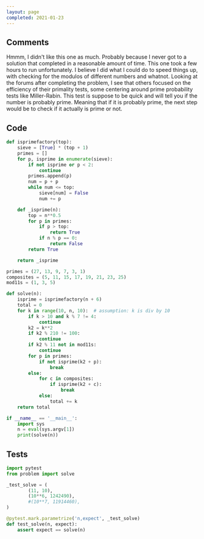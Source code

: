 ```yaml
---
layout: page
completed: 2021-01-23
---
```


## Comments

Hmmm, I didn't like this one as much.  Probably because I never got to a
solution that completed in a reasonable amount of time.  This one took a few
hours to run unfortunately.  I believe I did what I could do to speed things
up, with checking for the modulos of different numbers and whatnot.  Looking at
the forums after completing the problem, I see that others focused on the
efficiency of their primality tests, some centering around prime probability
tests like Miller-Rabin.  This test is suppose to be quick and will tell you if
the number is probably prime.  Meaning that if it is probably prime, the next
step would be to check if it actually is prime or not.

## Code

```python
def isprimefactory(top):
    sieve = [True] * (top + 1)
    primes = []
    for p, isprime in enumerate(sieve):
        if not isprime or p < 2:
            continue
        primes.append(p)
        num = p + p
        while num <= top:
            sieve[num] = False
            num += p

    def _isprime(n):
        top = n**0.5
        for p in primes:
            if p > top:
                return True
            if n % p == 0:
                return False
        return True

    return _isprime

primes = (27, 13, 9, 7, 3, 1)
composites = (5, 11, 15, 17, 19, 21, 23, 25)
mod11s = (1, 3, 5)

def solve(n):
    isprime = isprimefactory(n + 6)
    total = 0
    for k in range(10, n, 10):  # assumption: k is div by 10
        if k > 10 and k % 7 != 4:
            continue
        k2 = k**2
        if k2 % 210 != 100:
            continue
        if k2 % 11 not in mod11s:
            continue
        for p in primes:
            if not isprime(k2 + p):
                break
        else:
            for c in composites:
                if isprime(k2 + c):
                    break
            else:
                total += k
    return total

if __name__ == '__main__':
    import sys
    n = eval(sys.argv[1])
    print(solve(n))
```

## Tests

```python
import pytest
from problem import solve

_test_solve = (
        (11, 10),
        (10**6, 1242490),
        #(10**7, 11914460),
)

@pytest.mark.parametrize('n,expect', _test_solve)
def test_solve(n, expect):
    assert expect == solve(n)
```
